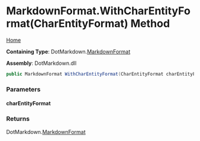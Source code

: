 <a name="_top"></a>

# MarkdownFormat\.WithCharEntityFormat\(CharEntityFormat\) Method

[Home](../../../README.md#_top)

**Containing Type**: DotMarkdown\.[MarkdownFormat](../README.md#_top)

**Assembly**: DotMarkdown\.dll

```csharp
public MarkdownFormat WithCharEntityFormat(CharEntityFormat charEntityFormat)
```

### Parameters

#### charEntityFormat

### Returns

DotMarkdown\.[MarkdownFormat](../README.md#_top)

